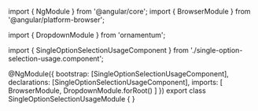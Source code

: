 import { NgModule } from '@angular/core';
import { BrowserModule } from '@angular/platform-browser';
  
import { DropdownModule } from 'ornamentum';
  
import { SingleOptionSelectionUsageComponent } from './single-option-selection-usage.component';

@NgModule({
 bootstrap: [SingleOptionSelectionUsageComponent],
 declarations: [SingleOptionSelectionUsageComponent],
 imports: [
    BrowserModule, 
    DropdownModule.forRoot()
  ]
})
export class SingleOptionSelectionUsageModule {
}
